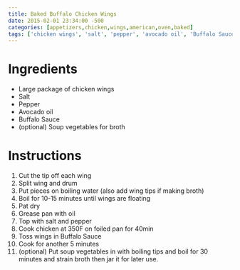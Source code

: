```yaml
---
title: Baked Buffalo Chicken Wings
date: 2015-02-01 23:34:00 -500
categories: [appetizers,chicken,wings,american,oven,baked]
tags: ['chicken wings', 'salt', 'pepper', 'avocado oil', 'Buffalo Sauce', 'soup vegetables', 'cut', 'split', 'boil', 'pat dry', 'grease', 'top with', 'cook', 'toss', 'put', 'boil', 'strain', 'jar']
---
```


# Ingredients

-   Large package of chicken wings
-   Salt
-   Pepper
-   Avocado oil
-   Buffalo Sauce
-   (optional) Soup vegetables for broth


# Instructions

1.  Cut the tip off each wing
2.  Split wing and drum
3.  Put pieces on boiling water (also add wing tips if making broth)
4.  Boil for 10-15 minutes until wings are floating
5.  Pat dry
6.  Grease pan with oil
7.  Top with salt and pepper
8.  Cook chicken at 350F on foiled pan for 40min
9.  Toss wings in Buffalo Sauce
10. Cook for another 5 minutes
11. (optional) Put soup vegetables in with boiling tips and boil for 30 minutes and strain broth then jar it for later use.

